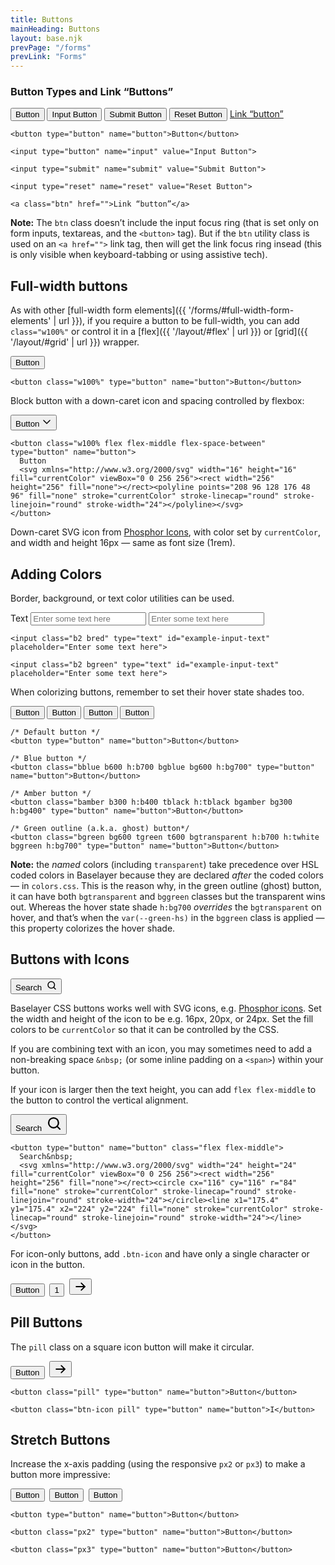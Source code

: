 ```yaml
---
title: Buttons
mainHeading: Buttons
layout: base.njk
prevPage: "/forms"
prevLink: "Forms"
---
```


### Button Types and Link “Buttons”

<form>
  <p>
    <button type="button" name="button">Button</button>
    <input type="button" name="input" value="Input Button">
    <input type="submit" name="submit" value="Submit Button">
    <input type="reset" name="reset" value="Reset Button">
    <a class="btn" href="">Link “button”</a>
  </p>
</form>

```
<button type="button" name="button">Button</button>

<input type="button" name="input" value="Input Button">

<input type="submit" name="submit" value="Submit Button">

<input type="reset" name="reset" value="Reset Button">

<a class="btn" href="">Link “button”</a>
```

**Note:** The `btn` class doesn’t include the input focus ring (that is set only on form inputs, textareas, and the `<button>` tag). But if the `btn` utility class is used on an `<a href="">` link tag, then will get the link focus ring insead (this is only visible when keyboard-tabbing or using assistive tech).

## Full-width buttons

As with other [full-width form elements]({{ '/forms/#full-width-form-elements' | url }}), if you require a button to be full-width, you can add `class="w100%"` or control it in a [flex]({{ '/layout/#flex' | url }}) or [grid]({{ '/layout/#grid' | url }}) wrapper.

<button class="w100%" type="button" name="button">Button</button>

```
<button class="w100%" type="button" name="button">Button</button>
```

Block button with a down-caret icon and spacing controlled by flexbox:

<button class="w100% mt2 flex flexmiddle flexspace" type="button" name="button">
  Button
  <svg xmlns="http://www.w3.org/2000/svg" width="16" height="16" fill="currentColor" viewBox="0 0 256 256"><rect width="256" height="256" fill="none"></rect><polyline points="208 96 128 176 48 96" fill="none" stroke="currentColor" stroke-linecap="round" stroke-linejoin="round" stroke-width="24"></polyline></svg>
</button>

```
<button class="w100% flex flex-middle flex-space-between" type="button" name="button">
  Button
  <svg xmlns="http://www.w3.org/2000/svg" width="16" height="16" fill="currentColor" viewBox="0 0 256 256"><rect width="256" height="256" fill="none"></rect><polyline points="208 96 128 176 48 96" fill="none" stroke="currentColor" stroke-linecap="round" stroke-linejoin="round" stroke-width="24"></polyline></svg>
</button>
```

Down-caret SVG icon from [Phosphor Icons](https://phosphoricons.com/), with color set by `currentColor`, and width and height 16px — same as font size (1rem).

## Adding Colors

Border, background, or text color utilities can be used.

<form>
  <p>
    <label for="example-input-text">Text</label>
    <input class="b2 bred" type="text" id="example-input-text" placeholder="Enter some text here">
    <input class="b2 bgreen" type="text" id="example-input-text" placeholder="Enter some text here">
  </p>
</form>

```
<input class="b2 bred" type="text" id="example-input-text" placeholder="Enter some text here">

<input class="b2 bgreen" type="text" id="example-input-text" placeholder="Enter some text here">
```

When colorizing buttons, remember to set their hover state shades too.

<form>
  <p>
    <button type="button" name="button">Button</button>
    <button class="bblue b600 h:b700 bgblue bg600 h:bg700" type="button" name="button">Button</button>
    <button class="bamber b300 h:b400 tblack h:tblack bgamber bg300 h:bg400" type="button" name="button">Button</button>
    <button class="bgreen bg600 tgreen t600 bgtransparent h:b700 h:twhite bggreen h:bg700" type="button" name="button">Button</button>
  </p>
</form>

```
/* Default button */
<button type="button" name="button">Button</button>

/* Blue button */
<button class="bblue b600 h:b700 bgblue bg600 h:bg700" type="button" name="button">Button</button>

/* Amber button */
<button class="bamber b300 h:b400 tblack h:tblack bgamber bg300 h:bg400" type="button" name="button">Button</button>

/* Green outline (a.k.a. ghost) button*/
<button class="bgreen bg600 tgreen t600 bgtransparent h:b700 h:twhite bggreen h:bg700" type="button" name="button">Button</button>
```

**Note:** the _named_ colors (including `transparent`) take precedence over HSL coded colors in Baselayer because they are declared _after_ the coded colors — in `colors.css`. This is the reason why, in the green outline (ghost) button, it can have both `bgtransparent` and `bggreen` classes but the transparent wins out. Whereas the hover state shade `h:bg700` _overrides_ the `bgtransparent` on hover, and that’s when the `var(--green-hs)` in the `bggreen` class is applied — this property colorizes the hover shade.

## Buttons with Icons

<form>
  <p>
    <button type="button" name="button">
      Search&nbsp;
      <svg xmlns="http://www.w3.org/2000/svg" width="16" height="16" fill="currentColor" viewBox="0 0 256 256"><rect width="256" height="256" fill="none"></rect><circle cx="116" cy="116" r="84" fill="none" stroke="currentColor" stroke-linecap="round" stroke-linejoin="round" stroke-width="24"></circle><line x1="175.4" y1="175.4" x2="224" y2="224" fill="none" stroke="currentColor" stroke-linecap="round" stroke-linejoin="round" stroke-width="24"></line></svg>
    </button>
  </p>
</form>

Baselayer CSS buttons works well with SVG icons, e.g. [Phosphor icons](https://phosphoricons.com/). Set the width and height of the icon to be e.g. 16px, 20px, or 24px. Set the fill colors to be `currentColor` so that it can be controlled by the CSS.

If you are combining text with an icon, you may sometimes need to add a non-breaking space `&nbsp;` (or some inline padding on a `<span>`) within your button.

If your icon is larger then the text height, you can add `flex flex-middle` to the button to control the vertical alignment.

<form>
  <p class="flex flex-middle">
    <button type="button" name="button" class="flex flex-middle">
      Search&nbsp;
      <svg xmlns="http://www.w3.org/2000/svg" width="24" height="24" fill="currentColor" viewBox="0 0 256 256"><rect width="256" height="256" fill="none"></rect><circle cx="116" cy="116" r="84" fill="none" stroke="currentColor" stroke-linecap="round" stroke-linejoin="round" stroke-width="24"></circle><line x1="175.4" y1="175.4" x2="224" y2="224" fill="none" stroke="currentColor" stroke-linecap="round" stroke-linejoin="round" stroke-width="24"></line></svg>
    </button>
  </p>
</form>

```
<button type="button" name="button" class="flex flex-middle">
  Search&nbsp;
  <svg xmlns="http://www.w3.org/2000/svg" width="24" height="24" fill="currentColor" viewBox="0 0 256 256"><rect width="256" height="256" fill="none"></rect><circle cx="116" cy="116" r="84" fill="none" stroke="currentColor" stroke-linecap="round" stroke-linejoin="round" stroke-width="24"></circle><line x1="175.4" y1="175.4" x2="224" y2="224" fill="none" stroke="currentColor" stroke-linecap="round" stroke-linejoin="round" stroke-width="24"></line></svg>
</button>
```

For icon-only buttons, add `.btn-icon` and have only a single character or icon in the button.

<form>
  <p class="flex flex-middle">
    <button type="button" name="button">Button</button>&nbsp;
    <button class="btn-icon" type="button" name="button">1</button>&nbsp;
    <button class="btn-icon" type="button" name="button">
      <svg xmlns="http://www.w3.org/2000/svg" width="20" height="20" fill="currentColor" viewBox="0 0 256 256"><rect width="256" height="256" fill="none"></rect><line x1="40" y1="128" x2="216" y2="128" fill="none" stroke="currentColor" stroke-linecap="round" stroke-linejoin="round" stroke-width="24"></line><polyline points="144 56 216 128 144 200" fill="none" stroke="currentColor" stroke-linecap="round" stroke-linejoin="round" stroke-width="24"></polyline></svg>
    </button>
  </p>
</form>

## Pill Buttons

The `pill` class on a square icon button will make it circular.

<form>
  <p class="flex flex-middle">
    <button class="pill" type="button" name="button">Button</button>&nbsp;
    <button class="btn-icon pill" type="button" name="button">
      <svg xmlns="http://www.w3.org/2000/svg" width="20" height="20" fill="currentColor" viewBox="0 0 256 256"><rect width="256" height="256" fill="none"></rect><line x1="40" y1="128" x2="216" y2="128" fill="none" stroke="currentColor" stroke-linecap="round" stroke-linejoin="round" stroke-width="24"></line><polyline points="144 56 216 128 144 200" fill="none" stroke="currentColor" stroke-linecap="round" stroke-linejoin="round" stroke-width="24"></polyline></svg>
    </button>
  </p>
</form>

```
<button class="pill" type="button" name="button">Button</button>

<button class="btn-icon pill" type="button" name="button">I</button>
```

## Stretch Buttons

Increase the x-axis padding (using the responsive `px2` or `px3`) to make a button more impressive:

<form>
  <p class="flex flex-middle">
    <button type="button" name="button">Button</button>&nbsp;
    <button class="px2" type="button" name="button">Button</button>&nbsp;
    <button class="px3" type="button" name="button">Button</button>&nbsp;
  </p>
</form>

```
<button type="button" name="button">Button</button>

<button class="px2" type="button" name="button">Button</button>

<button class="px3" type="button" name="button">Button</button>
```